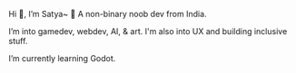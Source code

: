 Hi 👋, I’m Satya~ 🌸
A non-binary noob dev from India.

I’m into gamedev, webdev, AI, & art.
I'm also into UX and building inclusive stuff.

I’m currently learning Godot.

<!---
yourSatya/yourSatya is a ✨ special ✨ repository because its `README.md` (this file) appears on your GitHub profile.
You can click the Preview link to take a look at your changes.
--->
